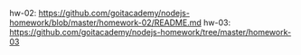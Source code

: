 hw-02: https://github.com/goitacademy/nodejs-homework/blob/master/homework-02/README.md
hw-03: https://github.com/goitacademy/nodejs-homework/tree/master/homework-03